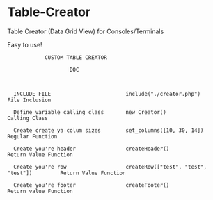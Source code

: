 # Table-Creator
Table Creator (Data Grid View) for Consoles/Terminals

Easy to use!


                CUSTOM TABLE CREATOR

                        DOC



      INCLUDE FILE                        include("./creator.php")                    File Inclusion

      Define variable calling class       new Creator()                               Calling Class

      Create create ya colum sizes        set_columns([10, 30, 14])                   Regular Function

      Create you're header                createHeader()                              Return Value Function

      Create you're row                   createRow(["test", "test", "test"])         Return Value Function

      Create you're footer                createFooter()                              Return value Function


